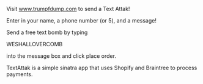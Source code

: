 Visit www.trumpfdump.com to send a Text Attak!

Enter in your name, a phone number (or 5), and a message!

Send a free text bomb by typing

WESHALLOVERCOMB

into the message box and click place order.

TextAttak is a simple sinatra app that uses Shopify and Braintree to process payments.